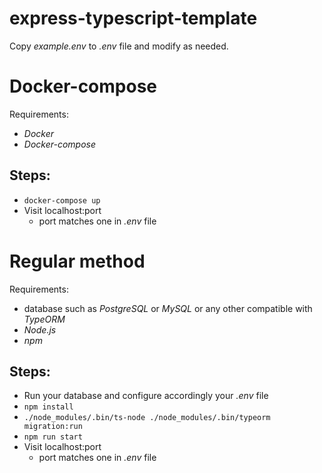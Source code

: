 # express-typescript-template

Copy *example.env* to *.env* file and modify as needed.

# Docker-compose
Requirements:
* *Docker*
* *Docker-compose*

## Steps:
* `docker-compose up`
* Visit localhost:port
    * port matches one in *.env* file

# Regular method
Requirements:
* database such as *PostgreSQL* or *MySQL* or any other compatible with *TypeORM*
* *Node.js*
* *npm*

## Steps:
* Run your database and configure accordingly your *.env* file
* `npm install`
* `./node_modules/.bin/ts-node ./node_modules/.bin/typeorm migration:run`
* `npm run start`
* Visit localhost:port 
    * port matches one in *.env* file